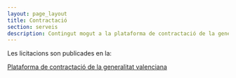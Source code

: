 ```yaml
---
layout: page_layout
title: Contractació
section: serveis
description: Contingut mogut a la plataforma de contractació de la generalitat valenciana.
---
```

<div class="center" markdown="1">
Les licitacions son publicades en la:

[Plataforma de contractació de la generalitat valenciana](https://www.contratacion.gva.es)
</div>